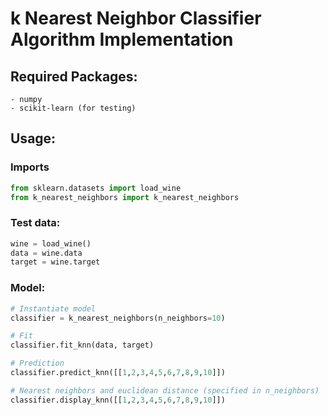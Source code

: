 # k Nearest Neighbor Classifier Algorithm Implementation

## Required Packages:

    - numpy
    - scikit-learn (for testing)

## Usage:

### Imports

```py
from sklearn.datasets import load_wine
from k_nearest_neighbors import k_nearest_neighbors
```

### Test data:

```py
wine = load_wine()
data = wine.data
target = wine.target
```

### Model:

```py
# Instantiate model
classifier = k_nearest_neighbors(n_neighbors=10)

# Fit
classifier.fit_knn(data, target)

# Prediction
classifier.predict_knn([[1,2,3,4,5,6,7,8,9,10]])

# Nearest neighbors and euclidean distance (specified in n_neighbors)
classifier.display_knn([[1,2,3,4,5,6,7,8,9,10]])
```